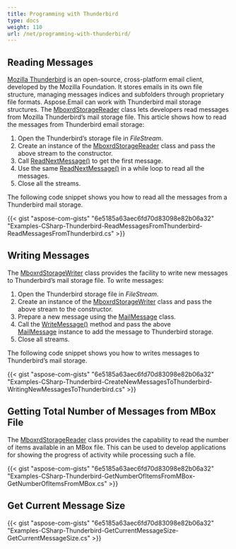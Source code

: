 ```yaml
---
title: Programming with Thunderbird
type: docs
weight: 110
url: /net/programming-with-thunderbird/
---
```



## **Reading Messages**
[Mozilla Thunderbird](https://www.thunderbird.net/en-US/) is an open-source, cross-platform email client, developed by the Mozilla Foundation. It stores emails in its own file structure, managing messages indices and subfolders through proprietary file formats. Aspose.Email can work with Thunderbird mail storage structures. The [MboxrdStorageReader](https://apireference.aspose.com/email/net/aspose.email.storage.mbox/mboxrdstoragereader) class lets developers read messages from Mozilla Thunderbird’s mail storage file. This article shows how to read the messages from Thunderbird email storage:

1. Open the Thunderbird’s storage file in *FileStream*.
1. Create an instance of the [MboxrdStorageReader](https://apireference.aspose.com/email/net/aspose.email.storage.mbox/mboxrdstoragereader) class and pass the above stream to the constructor.
1. Call [ReadNextMessage()](https://apireference.aspose.com/email/net/aspose.email.storage.mbox/mboxrdstoragereader/methods/readnextmessage/index) to get the first message.
1. Use the same [ReadNextMessage()](https://apireference.aspose.com/email/net/aspose.email.storage.mbox/mboxrdstoragereader/methods/readnextmessage/index) in a while loop to read all the messages.
1. Close all the streams.

The following code snippet shows you how to read all the messages from a Thunderbird mail storage.



{{< gist "aspose-com-gists" "6e5185a63aec6fd70d83098e82b06a32" "Examples-CSharp-Thunderbird-ReadMessagesFromThunderbird-ReadMessagesFromThunderbird.cs" >}}
## **Writing Messages**
The [MboxrdStorageWriter](https://apireference.aspose.com/email/net/aspose.email.storage.mbox/mboxrdstoragewriter) class provides the facility to write new messages to Thunderbird’s mail storage file. To write messages:

1. Open the Thunderbird storage file in *FileStream*.
1. Create an instance of the [MboxrdStorageWriter](https://apireference.aspose.com/email/net/aspose.email.storage.mbox/mboxrdstoragewriter) class and pass the above stream to the constructor.
1. Prepare a new message using the [MailMessage](https://apireference.aspose.com/email/net/aspose.email/mailmessage) class.
1. Call the [WriteMessage()](https://apireference.aspose.com/email/net/aspose.email.storage.mbox/mboxrdstoragewriter/methods/writemessage/index) method and pass the above [MailMessage](https://apireference.aspose.com/email/net/aspose.email/mailmessage) instance to add the message to Thunderbird storage.
1. Close all streams.

The following code snippet shows you how to writes messages to Thunderbird’s mail storage.



{{< gist "aspose-com-gists" "6e5185a63aec6fd70d83098e82b06a32" "Examples-CSharp-Thunderbird-CreateNewMessagesToThunderbird-WritingNewMessagesToThunderbird.cs" >}}
## **Getting Total Number of Messages from MBox File**
The [MboxrdStorageReader](https://apireference.aspose.com/email/net/aspose.email.storage.mbox/mboxrdstoragereader) class provides the capability to read the number of items available in an MBox file. This can be used to develop applications for showing the progress of activity while processing such a file.



{{< gist "aspose-com-gists" "6e5185a63aec6fd70d83098e82b06a32" "Examples-CSharp-Thunderbird-GetNumberOfItemsFromMBox-GetNumberOfItemsFromMBox.cs" >}}
## **Get Current Message Size**
{{< gist "aspose-com-gists" "6e5185a63aec6fd70d83098e82b06a32" "Examples-CSharp-Thunderbird-GetCurrentMessageSize-GetCurrentMessageSize.cs" >}}

